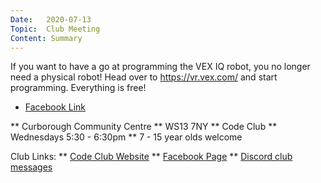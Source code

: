 ```yaml
---
Date:   2020-07-13
Topic:  Club Meeting
Content: Summary
---
```

If you want to have a go at programming the VEX IQ robot, you no longer need a physical robot! Head over to https://vr.vex.com/ and start programming. Everything is free!

* [Facebook Link](https://www.facebook.com/1481985248595237/posts/2913359372124477/)


** Curborough Community Centre
** WS13 7NY
** Code Club
** Wednesdays 5:30 - 6:30pm
** 7 - 15 year olds welcome

Club Links:
** [Code Club Website](https://lichfield-code-club.github.io/)
** [Facebook Page](https://www.facebook.com/LichfieldCoders)
** [Discord club messages](https://discord.gg/szz6xGK)
